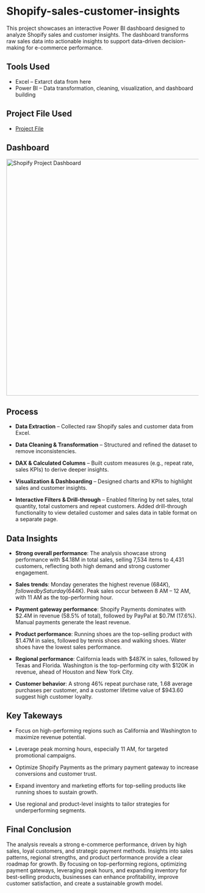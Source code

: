 # Shopify-sales-customer-insights
This project showcases an interactive Power BI dashboard designed to analyze Shopify sales and customer insights. The dashboard transforms raw sales data into actionable insights to support data-driven decision-making for e-commerce performance.
## Tools Used
- Excel – Extarct data from here
- Power BI – Data transformation, cleaning, visualization, and dashboard building
## Project File Used
- <a href="https://github.com/Dakshsingh1304/Shopify-sales-customer-insights/blob/main/Shopify%20Project.pbix">Project File</a>
## Dashboard
<img width="1058" height="620" alt="Shopify Project Dashboard" src="https://github.com/user-attachments/assets/e36b6cfd-1c09-4764-af0a-5edf80bf910e" />

## Process
- **Data Extraction** – Collected raw Shopify sales and customer data from Excel.

- **Data Cleaning & Transformation** – Structured and refined the dataset to remove inconsistencies.

- **DAX & Calculated Columns** – Built custom measures (e.g., repeat rate, sales KPIs) to derive deeper insights.

- **Visualization & Dashboarding** – Designed charts and KPIs to highlight sales and customer insights.

- **Interactive Filters & Drill-through** – Enabled filtering by net sales, total quantity, total customers and repeat customers. Added drill-through functionality to view detailed customer and sales data in table format on a separate page.

## Data Insights
- **Strong overall performance**: The analysis showcase strong performance with $4.18M in total sales, selling 7,534 items to 4,431 customers, reflecting both high demand and strong customer engagement.

- **Sales trends**: Monday generates the highest revenue ($684K), followed by Saturday ($644K). Peak sales occur between 8 AM – 12 AM, with 11 AM as the top-performing hour.

- **Payment gateway performance**: Shopify Payments dominates with $2.4M in revenue (58.5% of total), followed by PayPal at $0.7M (17.6%). Manual payments generate the least revenue.

- **Product performance**: Running shoes are the top-selling product with $1.47M in sales, followed by tennis shoes and walking shoes. Water shoes have the lowest sales performance.

- **Regional performance**: California leads with $487K in sales, followed by Texas and Florida. Washington is the top-performing city with $120K in revenue, ahead of Houston and New York City.

- **Customer behavior**: A strong 46% repeat purchase rate, 1.68 average purchases per customer, and a customer lifetime value of $943.60 suggest high customer loyalty.

## Key Takeways
- Focus on high-performing regions such as California and Washington to maximize revenue potential.

- Leverage peak morning hours, especially 11 AM, for targeted promotional campaigns.

- Optimize Shopify Payments as the primary payment gateway to increase conversions and customer trust.

- Expand inventory and marketing efforts for top-selling products like running shoes to sustain growth.

- Use regional and product-level insights to tailor strategies for underperforming segments.

## Final Conclusion
The analysis reveals a strong e-commerce performance, driven by high sales, loyal customers, and strategic payment methods. Insights into sales patterns, regional strengths, and product performance provide a clear roadmap for growth. By focusing on top-performing regions, optimizing payment gateways, leveraging peak hours, and expanding inventory for best-selling products, businesses can enhance profitability, improve customer satisfaction, and create a sustainable growth model.
